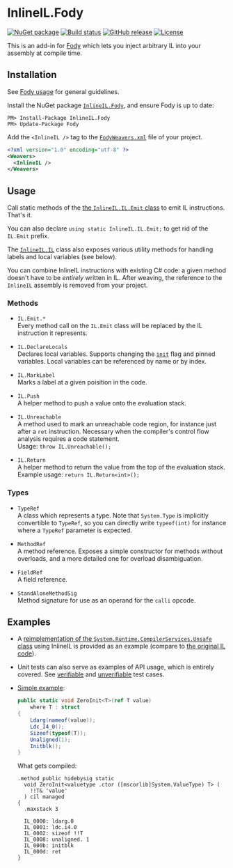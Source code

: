 # InlineIL.Fody

[![NuGet package](https://img.shields.io/nuget/v/InlineIL.Fody.svg)](https://www.nuget.org/packages/InlineIL.Fody)
[![Build status](https://ci.appveyor.com/api/projects/status/qs6051y6i3228afn/branch/master?svg=true)](https://ci.appveyor.com/project/ltrzesniewski/inlineil-fody/branch/master)
[![GitHub release](https://img.shields.io/github/release/ltrzesniewski/InlineIL.Fody.svg)](https://github.com/ltrzesniewski/InlineIL.Fody/releases)
[![License](https://img.shields.io/badge/license-MIT-blue.svg)](https://github.com/ltrzesniewski/InlineIL.Fody/blob/master/LICENSE)

This is an add-in for [Fody](https://github.com/Fody/Fody) which lets you inject arbitrary IL into your assembly at compile time.

## Installation

See [Fody usage](https://github.com/Fody/Fody#usage) for general guidelines.

Install the NuGet package [`InlineIL.Fody`](https://www.nuget.org/packages/InlineIL.Fody), and ensure Fody is up to date:

```
PM> Install-Package InlineIL.Fody
PM> Update-Package Fody
```

Add the `<InlineIL />` tag to the [`FodyWeavers.xml`](https://github.com/Fody/Fody#add-fodyweaversxml) file of your project.

```XML
<?xml version="1.0" encoding="utf-8" ?>
<Weavers>
  <InlineIL />
</Weavers>
```

## Usage

Call static methods of the [the `InlineIL.IL.Emit` class](https://github.com/ltrzesniewski/InlineIL.Fody/blob/master/src/InlineIL/IL.Emit.cs) to emit IL instructions. That's it.

You can also declare `using static InlineIL.IL.Emit;` to get rid of the `IL.Emit` prefix.

The [`InlineIL.IL`](https://github.com/ltrzesniewski/InlineIL.Fody/blob/master/src/InlineIL/IL.cs) class also exposes various utility methods for handling labels and local variables (see below).

You can combine InlineIL instructions with existing C# code: a given method doesn't have to be *entirely* written in IL. After weaving, the reference to the `InlineIL` assembly is removed from your project.

### Methods

 - `IL.Emit.*`  
   Every method call on the `IL.Emit` class will be replaced by the IL instruction it represents.

 - `IL.DeclareLocals`  
   Declares local variables. Supports changing the [`init`](https://docs.microsoft.com/en-us/dotnet/api/system.reflection.emit.methodbuilder.initlocals) flag and pinned variables. Local variables can be referenced by name or by index.

 - `IL.MarkLabel`  
   Marks a label at a given poisition in the code.
   
 - `IL.Push`  
   A helper method to push a value onto the evaluation stack.

 - `IL.Unreachable`  
   A method used to mark an unreachable code region, for instance just after a `ret` instruction. Necessary when the compiler's control flow analysis requires a code statement.  
   Usage: `throw IL.Unreachable();`

 - `IL.Return`  
   A helper method to return the value from the top of the evaluation stack.  
   Example usage: `return IL.Return<int>();`

### Types

 - `TypeRef`  
   A class which represents a type. Note that `System.Type` is implicitly convertible to `TypeRef`, so you can directly write `typeof(int)` for instance where a `TypeRef` parameter is expected.

 - `MethodRef`  
   A method reference. Exposes a simple constructor for methods without overloads, and a more detailed one for overload disambiguation.

 - `FieldRef`  
   A field reference.

 - `StandAloneMethodSig`  
   Method signature for use as an operand for the `calli` opcode.

## Examples

- A [reimplementation of the `System.Runtime.CompilerServices.Unsafe` class](https://github.com/ltrzesniewski/InlineIL.Fody/blob/master/src/InlineIL.Examples/Unsafe.cs) using InlineIL is provided as an example (compare to [the original IL code](https://github.com/dotnet/corefx/blob/master/src/System.Runtime.CompilerServices.Unsafe/src/System.Runtime.CompilerServices.Unsafe.il)).

- Unit tests can also serve as examples of API usage, which is entirely covered. See [verifiable](https://github.com/ltrzesniewski/InlineIL.Fody/tree/master/src/InlineIL.Tests.AssemblyToProcess) and [unverifiable](https://github.com/ltrzesniewski/InlineIL.Fody/tree/master/src/InlineIL.Tests.UnverifiableAssemblyToProcess) test cases.

 - [Simple example](https://github.com/ltrzesniewski/InlineIL.Fody/blob/master/src/InlineIL.Examples/Examples.cs):

    ```C#
    public static void ZeroInit<T>(ref T value)
        where T : struct
    {
        Ldarg(nameof(value));
        Ldc_I4_0();
        Sizeof(typeof(T));
        Unaligned(1);
        Initblk();
    }
    ```

    What gets compiled:

    ```
    .method public hidebysig static 
      void ZeroInit<valuetype .ctor ([mscorlib]System.ValueType) T> (
        !!T& 'value'
      ) cil managed 
    {
      .maxstack 3

      IL_0000: ldarg.0
      IL_0001: ldc.i4.0
      IL_0002: sizeof !!T
      IL_0008: unaligned. 1
      IL_000b: initblk
      IL_000d: ret
    }
    ```
